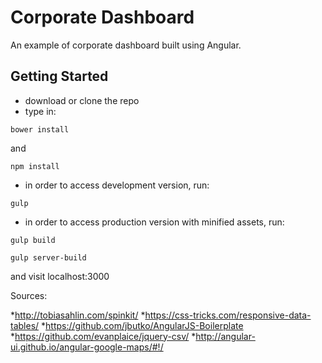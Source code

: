 # Corporate Dashboard

An example of corporate dashboard built using Angular.

## Getting Started

- download or clone the repo
- type in:
```
bower install  
```
and

```
npm install
```

- in order to access development version, run:
```
gulp
```

- in order to access production version with minified assets, run:
```
gulp build
```

```
gulp server-build 
```
and visit localhost:3000


Sources:

*http://tobiasahlin.com/spinkit/
*https://css-tricks.com/responsive-data-tables/
*https://github.com/jbutko/AngularJS-Boilerplate
*https://github.com/evanplaice/jquery-csv/
*http://angular-ui.github.io/angular-google-maps/#!/